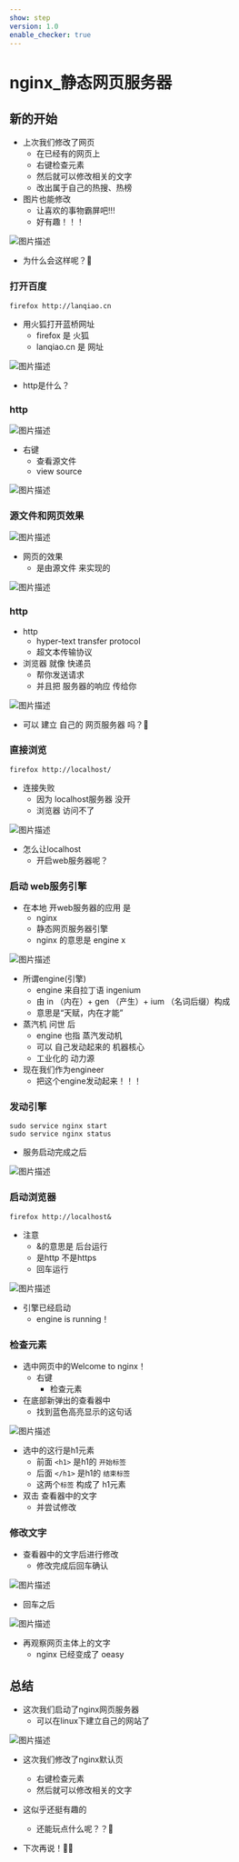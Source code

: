 ```yaml
---
show: step
version: 1.0
enable_checker: true
---
```


# nginx_静态网页服务器


## 新的开始

- 上次我们修改了网页
  - 在已经有的网页上
  - 右键检查元素
  - 然后就可以修改相关的文字
  - 改出属于自己的热搜、热榜
- 图片也能修改
  - 让喜欢的事物霸屏吧!!!
  - 好有趣！！！

![图片描述](https://doc.shiyanlou.com/courses/uid1190679-20221118-1668777754983)

- 为什么会这样呢？🤔

### 打开百度

```
firefox http://lanqiao.cn
```

- 用火狐打开蓝桥网址
	- firefox 是 火狐
	- lanqiao.cn 是 网址

![图片描述](https://doc.shiyanlou.com/courses/3781/labs/905036/uid1190679-20250315-1742042547825) 

- http是什么？

### http

![图片描述](https://doc.shiyanlou.com/courses/3781/labs/905036/uid1190679-20250315-1742042670383) 

- 右键 
	- 查看源文件
	- view source

![图片描述](https://doc.shiyanlou.com/courses/3781/labs/905036/uid1190679-20250315-1742042723454) 

### 源文件和网页效果

![图片描述](https://doc.shiyanlou.com/courses/3781/labs/905036/uid1190679-20250315-1742042769012) 

- 网页的效果
	- 是由源文件 来实现的

![图片描述](https://doc.shiyanlou.com/courses/uid1190679-20240630-1719716332714)

### http

- http 
	- hyper-text transfer protocol
	- 超文本传输协议
- 浏览器 就像 快递员
	- 帮你发送请求
	- 并且把 服务器的响应 传给你

![图片描述](https://doc.shiyanlou.com/courses/uid1190679-20240630-1719716491002)

- 可以 建立 自己的 网页服务器 吗？🤔

### 直接浏览

```
firefox http://localhost/
```

- 连接失败
	- 因为 localhost服务器 没开
	- 浏览器 访问不了

![图片描述](https://doc.shiyanlou.com/courses/uid1190679-20221206-1670293204305)

- 怎么让localhost
	- 开启web服务器呢？

### 启动 web服务引擎

- 在本地 开web服务器的应用 是
	- nginx
	- 静态网页服务器引擎
	- nginx 的意思是 engine x

![图片描述](https://doc.shiyanlou.com/courses/uid1190679-20221118-1668769671876)

- 所谓engine(引擎)
	-  engine 来自拉丁语 ingenium 
	-  由 in （内在）+ gen （产生）+ ium （名词后缀）构成
	-  意思是“天赋，内在才能”
-  蒸汽机 问世 后
	- engine 也指 蒸汽发动机
	- 可以 自己发动起来的 机器核心
	- 工业化的 动力源
- 现在我们作为engineer
	- 把这个engine发动起来！！！

### 发动引擎

```
sudo service nginx start
sudo service nginx status
```

- 服务启动完成之后

![图片描述](https://doc.shiyanlou.com/courses/uid1190679-20220912-1662949090031)

###  启动浏览器

```
firefox http://localhost&
```

- 注意
	- &的意思是 后台运行
	- 是http 不是https
	- 回车运行

![图片描述](https://doc.shiyanlou.com/courses/uid1190679-20221206-1670289947551)

- 引擎已经启动
	- engine is running！

### 检查元素

- 选中网页中的Welcome to nginx！	
	- 右键
		- 检查元素
- 在底部新弹出的查看器中
	- 找到蓝色高亮显示的这句话

![图片描述](https://doc.shiyanlou.com/courses/uid1190679-20221118-1668777109048)

- 选中的这行是h1元素
	- 前面 `<h1>` 是h1的 `开始标签`
	- 后面 `</h1>` 是h1的 `结束标签`
	- 这两个`标签` 构成了 h1元素
- 双击 查看器中的文字
	- 并尝试修改

### 修改文字

- 查看器中的文字后进行修改
	- 修改完成后回车确认

![图片描述](https://doc.shiyanlou.com/courses/uid1190679-20221118-1668777324836)

- 回车之后

![图片描述](https://doc.shiyanlou.com/courses/uid1190679-20221206-1670293864340)

- 再观察网页主体上的文字
	- nginx 已经变成了 oeasy

## 总结

- 这次我们启动了nginx网页服务器
	- 可以在linux下建立自己的网站了

![图片描述](https://doc.shiyanlou.com/courses/uid1190679-20230406-1680788845482)

- 这次我们修改了nginx默认页
  - 右键检查元素
  - 然后就可以修改相关的文字

- 这似乎还挺有趣的
	- 还能玩点什么呢？？🤔
- 下次再说！👋🏻
